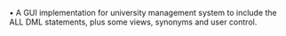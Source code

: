 •	A GUI implementation for university management system to include the ALL DML statements, plus some views, synonyms and user control.

